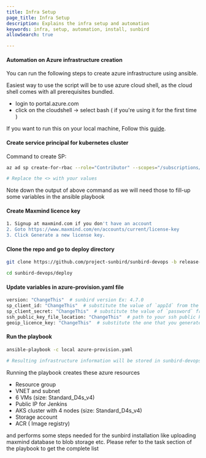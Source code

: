 ```yaml
---
title: Infra Setup
page_title: Infra Setup
description: Explains the infra setup and automation
keywords: infra, setup, automation, install, sunbird
allowSearch: true

---
```




#### Automation on Azure infrastructure creation

You can run the following steps to create azure infrastructure using ansible.

Easiest way to use the script will be to use azure cloud shell, as the cloud shell comes with all prerequisites bundled.
- login to portal.azure.com
- click on the cloudshell -> select bash ( if you're using it for the first time )

If you want to run this on your local machine, Follow this [guide](https://docs.microsoft.com/en-us/azure/developer/ansible/install-on-linux-vm?tabs=azure-cli#install-ansible-on-the-virtual-machine).


#### Create service principal for kubernetes cluster

Command to create SP:
```bash
az ad sp create-for-rbac --role="Contributor" --scopes="/subscriptions/<your_subscription_id>" --name <NameOfSP>

# Replace the <> with your values
```

Note down the output of above command as we will need those to fill-up some variables in the ansible playbook

#### Create Maxmind licence key
```bash
1. Signup at maxmind.com if you don't have an account
2. Goto https://www.maxmind.com/en/accounts/current/license-key
3. Click Generate a new license key.
```

#### Clone the repo and go to deploy directory

```bash
git clone https://github.com/project-sunbird/sunbird-devops -b release-4.7.0

cd sunbird-devops/deploy
```

####  Update variables in azure-provision.yaml file

```bash
version: "ChangeThis"  # sunbird version Ex: 4.7.0
sp_client_id: "ChangeThis"  # substitute the value of `appId` from the output of the create SP command
sp_client_secret: "ChangeThis"  # substitute the value of `password` from the output of the create SP command
ssh_public_key_file_location: "ChangeThis"  # path to your ssh public key Ex: /home/sunbird/.ssh/my_pub.key
geoip_licence_key: "ChangeThis"  # substitute the one that you generated at # Create Maxmind licence key step
```

#### Run the playbook
```bash
ansible-playbook -c local azure-provision.yaml

# Resulting infrastructure information will be stored in sunbird-devops/deploy/azure-resources.txt file.
```

Running the playbook creates these azure resources

* Resource group
* VNET and subnet
* 6 VMs (size: Standard_D4s_v4)
* Public IP for Jenkins
* AKS cluster with 4 nodes (size: Standard_D4s_v4)
* Storage account
* ACR  ( Image registry)

and performs some steps needed for the sunbird installation like uploading maxmind database to blob storage etc. Please refer to the task section of the playbook to get the complete list
